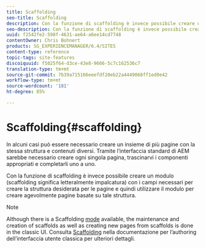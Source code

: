 ```yaml
---
title: Scaffolding
seo-title: Scaffolding
description: Con la funzione di scaffolding è invece possibile creare un’impalcatura con i campi necessari per creare la struttura desiderata per le pagine e quindi utilizzare il modulo per creare agevolmente pagine basate su tale struttura
seo-description: Con la funzione di scaffolding è invece possibile creare un’impalcatura con i campi necessari per creare la struttura desiderata per le pagine e quindi utilizzare il modulo per creare agevolmente pagine basate su tale struttura
uuid: f2542fe2-598f-4631-ae64-a6ee14cd7748
contentOwner: Chris Bohnert
products: SG_EXPERIENCEMANAGER/6.4/SITES
content-type: reference
topic-tags: site-features
discoiquuid: f5025f64-d3ce-43e8-9666-5c7c162536c7
translation-type: tm+mt
source-git-commit: 7b39a715166eeefdf20eb22a4449068ff1ed0e42
workflow-type: tm+mt
source-wordcount: '181'
ht-degree: 85%

---
```



# Scaffolding{#scaffolding}

In alcuni casi può essere necessario creare un insieme di più pagine con la stessa struttura e contenuti diversi. Tramite l’interfaccia standard di AEM sarebbe necessario creare ogni singola pagina, trascinarvi i componenti appropriati e completarli uno a uno.

Con la funzione di scaffolding è invece possibile creare un modulo (scaffolding significa letteralmente impalcatura) con i campi necessari per creare la struttura desiderata per le pagine e quindi utilizzare il modulo per creare agevolmente pagine basate su tale struttura.

>[!NOTE]
>
>Although there is a Scaffolding [mode](/help/sites-authoring/author-environment-tools.md#page-modes) available, the maintenance and creation of scaffolds as well as creating new pages from scaffolds is done in the classic UI. Consulta [Scaffolding](/help/sites-classic-ui-authoring/classic-feature-scaffolding.md) nella documentazione per l’authoring dell’interfaccia utente classica per ulteriori dettagli.

